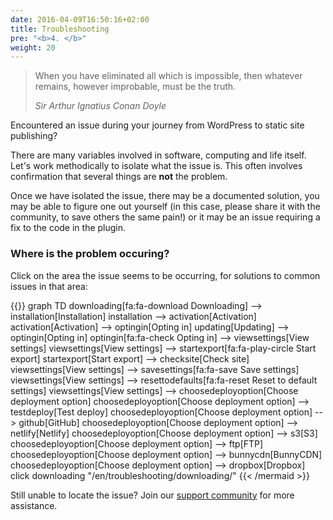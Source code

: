 ```yaml
---
date: 2016-04-09T16:50:16+02:00
title: Troubleshooting
pre: "<b>4. </b>"
weight: 20
---
```


> When you have eliminated all which is impossible, then whatever remains, however improbable, must be the truth.
>
>  <cite>Sir Arthur Ignatius Conan Doyle</cite>

Encountered an issue during your journey from WordPress to static site publishing?

There are many variables involved in software, computing and life itself. Let's work methodically to isolate what the issue is. This often involves confirmation that several things are **not** the problem. 

Once we have isolated the issue, there may be a documented solution, you may be able to figure one out yourself (in this case, please share it with the community, to save others the same pain!) or it may be an issue requiring a fix to the code in the plugin.

### Where is the problem occuring?

Click on the area the issue seems to be occurring, for solutions to common issues in that area:

{{<mermaid align="center">}}
graph TD
    downloading[fa:fa-download Downloading] --> installation[Installation] 
    installation --> activation[Activation] 
    activation[Activation] --> optingin[Opting in]
    updating[Updating] --> optingin[Opting in] 
    optingin[fa:fa-check Opting in] --> viewsettings[View settings]
    viewsettings[View settings] --> startexport[fa:fa-play-circle Start export]
    startexport[Start export] --> checksite[Check site]
    viewsettings[View settings] --> savesettings[fa:fa-save Save settings]
    viewsettings[View settings] --> resettodefaults[fa:fa-reset Reset to default settings]
    viewsettings[View settings] --> choosedeployoption[Choose deployment option]
    choosedeployoption[Choose deployment option] --> testdeploy[Test deploy]
    choosedeployoption[Choose deployment option] --> github[GitHub]
    choosedeployoption[Choose deployment option] --> netlify[Netlify]
    choosedeployoption[Choose deployment option] --> s3[S3]
    choosedeployoption[Choose deployment option] --> ftp[FTP]
    choosedeployoption[Choose deployment option] --> bunnycdn[BunnyCDN]
    choosedeployoption[Choose deployment option] --> dropbox[Dropbox]
    click downloading "/en/troubleshooting/downloading/"
{{< /mermaid >}}

Still unable to locate the issue? Join our [support community](https://wp2static.com/community/) for more assistance.
